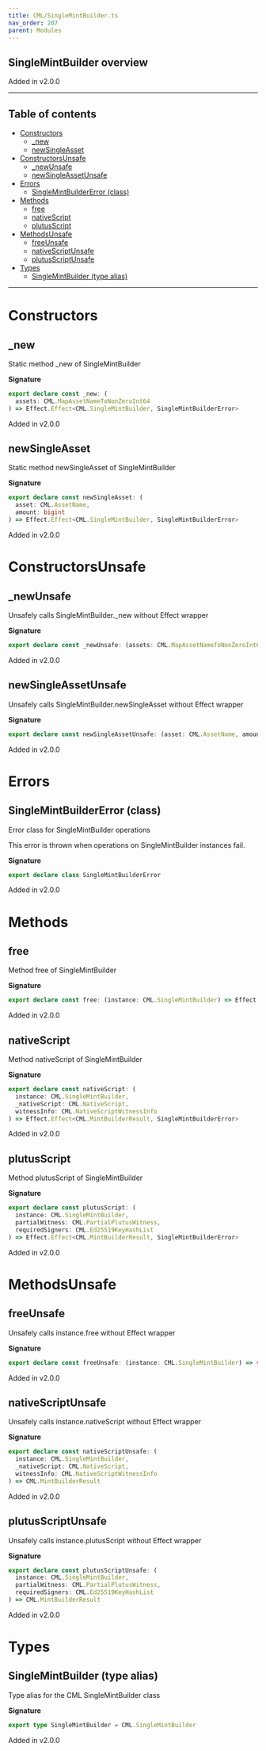 ```yaml
---
title: CML/SingleMintBuilder.ts
nav_order: 207
parent: Modules
---
```


## SingleMintBuilder overview

Added in v2.0.0

---

<h2 class="text-delta">Table of contents</h2>

- [Constructors](#constructors)
  - [\_new](#_new)
  - [newSingleAsset](#newsingleasset)
- [ConstructorsUnsafe](#constructorsunsafe)
  - [\_newUnsafe](#_newunsafe)
  - [newSingleAssetUnsafe](#newsingleassetunsafe)
- [Errors](#errors)
  - [SingleMintBuilderError (class)](#singlemintbuildererror-class)
- [Methods](#methods)
  - [free](#free)
  - [nativeScript](#nativescript)
  - [plutusScript](#plutusscript)
- [MethodsUnsafe](#methodsunsafe)
  - [freeUnsafe](#freeunsafe)
  - [nativeScriptUnsafe](#nativescriptunsafe)
  - [plutusScriptUnsafe](#plutusscriptunsafe)
- [Types](#types)
  - [SingleMintBuilder (type alias)](#singlemintbuilder-type-alias)

---

# Constructors

## \_new

Static method \_new of SingleMintBuilder

**Signature**

```ts
export declare const _new: (
  assets: CML.MapAssetNameToNonZeroInt64
) => Effect.Effect<CML.SingleMintBuilder, SingleMintBuilderError>
```

Added in v2.0.0

## newSingleAsset

Static method newSingleAsset of SingleMintBuilder

**Signature**

```ts
export declare const newSingleAsset: (
  asset: CML.AssetName,
  amount: bigint
) => Effect.Effect<CML.SingleMintBuilder, SingleMintBuilderError>
```

Added in v2.0.0

# ConstructorsUnsafe

## \_newUnsafe

Unsafely calls SingleMintBuilder.\_new without Effect wrapper

**Signature**

```ts
export declare const _newUnsafe: (assets: CML.MapAssetNameToNonZeroInt64) => CML.SingleMintBuilder
```

Added in v2.0.0

## newSingleAssetUnsafe

Unsafely calls SingleMintBuilder.newSingleAsset without Effect wrapper

**Signature**

```ts
export declare const newSingleAssetUnsafe: (asset: CML.AssetName, amount: bigint) => CML.SingleMintBuilder
```

Added in v2.0.0

# Errors

## SingleMintBuilderError (class)

Error class for SingleMintBuilder operations

This error is thrown when operations on SingleMintBuilder instances fail.

**Signature**

```ts
export declare class SingleMintBuilderError
```

Added in v2.0.0

# Methods

## free

Method free of SingleMintBuilder

**Signature**

```ts
export declare const free: (instance: CML.SingleMintBuilder) => Effect.Effect<void, SingleMintBuilderError>
```

Added in v2.0.0

## nativeScript

Method nativeScript of SingleMintBuilder

**Signature**

```ts
export declare const nativeScript: (
  instance: CML.SingleMintBuilder,
  _nativeScript: CML.NativeScript,
  witnessInfo: CML.NativeScriptWitnessInfo
) => Effect.Effect<CML.MintBuilderResult, SingleMintBuilderError>
```

Added in v2.0.0

## plutusScript

Method plutusScript of SingleMintBuilder

**Signature**

```ts
export declare const plutusScript: (
  instance: CML.SingleMintBuilder,
  partialWitness: CML.PartialPlutusWitness,
  requiredSigners: CML.Ed25519KeyHashList
) => Effect.Effect<CML.MintBuilderResult, SingleMintBuilderError>
```

Added in v2.0.0

# MethodsUnsafe

## freeUnsafe

Unsafely calls instance.free without Effect wrapper

**Signature**

```ts
export declare const freeUnsafe: (instance: CML.SingleMintBuilder) => void
```

Added in v2.0.0

## nativeScriptUnsafe

Unsafely calls instance.nativeScript without Effect wrapper

**Signature**

```ts
export declare const nativeScriptUnsafe: (
  instance: CML.SingleMintBuilder,
  _nativeScript: CML.NativeScript,
  witnessInfo: CML.NativeScriptWitnessInfo
) => CML.MintBuilderResult
```

Added in v2.0.0

## plutusScriptUnsafe

Unsafely calls instance.plutusScript without Effect wrapper

**Signature**

```ts
export declare const plutusScriptUnsafe: (
  instance: CML.SingleMintBuilder,
  partialWitness: CML.PartialPlutusWitness,
  requiredSigners: CML.Ed25519KeyHashList
) => CML.MintBuilderResult
```

Added in v2.0.0

# Types

## SingleMintBuilder (type alias)

Type alias for the CML SingleMintBuilder class

**Signature**

```ts
export type SingleMintBuilder = CML.SingleMintBuilder
```

Added in v2.0.0
